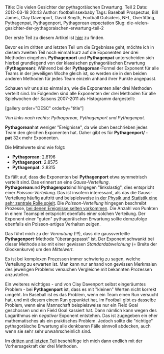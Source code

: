 Title: Die vielen Gesichter der pythagoräischen Erwartung. Teil 2
Date: 2012-03-18 20:43
Author: footballissexbaby
Tags: Baseball Prospectus, Bill James, Clay Davenport, David Smyth, Football Outsiders, NFL, Overfitting, Pythagenpat, Pythagenport, Pythagorean expectation
Slug: die-vielen-gesichter-der-pythagoraischen-erwartung-teil-2

Der erste Teil zu diesem Artikel ist [hier][] zu finden.

Bevor es im dritten und letzten Teil um die Ergebnisse geht, möchte ich
in diesem zweiten Teil noch einmal kurz auf die Exponenten der drei
Methoden eingehen. **Pythagenport** und **Pythagenpat** unterscheiden
sich hierbei grundlegend von der klassischen pythagoräischen Erwartung
(**Pythagorean**): Während bei der **Pythagorean**-Formel der Exponent
für alle Teams in der jeweiligen Woche gleich ist, so werden sie in den
beiden anderen Methoden für jedes Team einzeln anhand ihrer Punkte
angepasst.

Schauen wir uns also einmal an, wie die Exponenten aller drei Methoden
verteilt sind. Im Folgenden sind alle Exponenten der drei Methoden für
alle Spielwochen der Saisons 2007-2011 als Histogramm dargestellt:

[gallery order="DESC" orderby="title"]

*Von links nach rechts: Pythagorean, Pythagenport und Pythagenpat.*

**Pythagorean**hat weniger "Ereignisse", da wie oben beschrieben jedes
Team den gleichen Exponenten hat. Daher gibt es für **Pythagenport/
-pat** 32x mehr Exponenten.

Die Mittelwerte sind wie folgt:

-   **Pythagorean**: 2.8196
-   **Pythagenport**: 2.8575
-   **Pythagenpat**: 2.8315

Es fällt auf, dass die Exponenten bei **Pythagenport** etwa symmetrisch
verteilt sind. Das erinnert an eine *Gauss-Verteilung*.
**Pythagorean**und **Pythagenpat**sind hingegen "linkslastig", dies
entspricht einer *Poisson-Verteilung*. Das ist insofern interessant, als
das die Gauss-Verteilung häufig auftritt und beispielsweise [in der
Physik und Statistik eine sehr zentrale Rolle spielt][]. Die
*Poisson-Verteilung* hingegen beschreibt Prozesse, [bei denen Ereignisse
selten vorkommen][]. Die Anzahl von Punkten in einem Teamspiel
entspricht ebenfalls einer solchen Verteilung. Der Exponent einer
"guten" pythagoräischen Erwartung sollte demzufolge ebenfalls ein
Poisson-artiges Verhalten zeigen.

Das führt mich zu der *Vermutung* (!!!), dass
die gaussverteilte **Pythagenport**-Methode "überangepasst" ist. Der
Exponent schwankt bei dieser Methode also mit einer gewissen
*Standardabweichung* (= Breite der Glockenkurve) um den *Mittelwert.*

Es ist bei komplexen Prozessen immer schwierig zu sagen, welche
Verteilung zu erwarten ist. Man kann nur anhand von gewissen Merkmalen
des jeweiligen Problems versuchen Vergleiche mit bekannten Prozessen
anzustellen.

Ein weiteres wichtiges - und von Clay Davenport selbst eingeräumtes
Problem - bei **Pythagenport** ist, dass es mit "kleinen" Werten nicht
korrekt umgeht. Im Baseball ist es das Problem, wenn ein Team einen Run
versucht hat, und mit diesem einem Run gepunktet hat. Im Football gibt
es dasselbe Problem, wenn eine Mannschaft beispielsweise nur ein Field
Goal geschossen und ein Field Goal kassiert hat. Dann nämlich kann wegen
des Logarithmus ein *negativer* Exponent entstehen. Das ist zugegeben
ein eher mathematisches als ein praktisches Problem. Jedoch sollte die
"richtige" pythagoräische Erwartung alle denkbaren Fälle sinnvoll
abdecken, auch wenn sie sehr sehr unwahrscheinlich sind.

Im [dritten und letzten Teil](|filename|die-vielen-gesichter-der-pythagoraischen-erwartung-teil-3.md)
beschäftige ich mich dann endlich mit der Vorhersagekraft der drei Methoden.

  [hier]: |filename|die-vielen-gesichter-der-pythagoraischen-erwartung-teil-1.md
    "Die vielen Gesichter der pythagoräischen Erwartung. Teil 1 (Update)"
  [in der Physik und Statistik eine sehr zentrale Rolle spielt]: http://en.wikipedia.org/wiki/Normal_distribution#Occurrence
  [bei denen Ereignisse selten vorkommen]: http://en.wikipedia.org/wiki/Poisson_distribution#Occurrence
